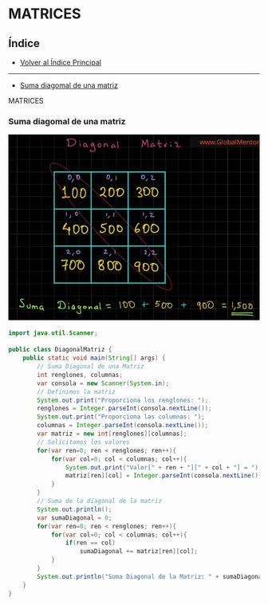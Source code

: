 # MATRICES

## Índice

- [Volver al Índice Principal](index.md)
---
- [Suma diagomal de una matriz](#suma-diagomal-de-una-matriz)


MATRICES

### Suma diagomal de una matriz
![imagen](referencias/sumamatriz.png)
```java
import java.util.Scanner;

public class DiagonalMatriz {
    public static void main(String[] args) {
        // Suma Diagonal de una Matriz
        int renglones, columnas;
        var consola = new Scanner(System.in);
        // Definimos la matriz
        System.out.print("Proporciona los renglones: ");
        renglones = Integer.parseInt(consola.nextLine());
        System.out.print("Proporciona las columnas: ");
        columnas = Integer.parseInt(consola.nextLine());
        var matriz = new int[renglones][columnas];
        // Solicitamos los valores
        for(var ren=0; ren < renglones; ren++){
            for(var col=0; col < columnas; col++){
                System.out.print("Valor[" + ren + "][" + col + "] = ");
                matriz[ren][col] = Integer.parseInt(consola.nextLine());
            }
        }
        // Suma de la diagonal de la matriz
        System.out.println();
        var sumaDiagonal = 0;
        for(var ren=0; ren < renglones; ren++){
            for(var col=0; col < columnas; col++){
                if(ren == col)
                    sumaDiagonal += matriz[ren][col];
            }
        }
        System.out.println("Suma Diagonal de la Matriz: " + sumaDiagonal);
    }
}

```